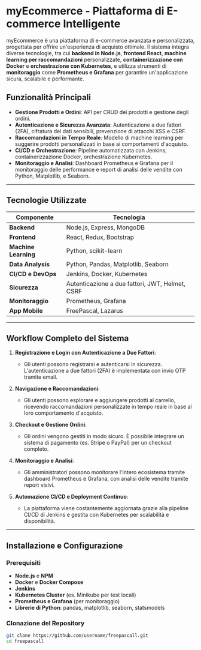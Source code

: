 # myEcommerce - Piattaforma di E-commerce Intelligente

myEcommerce è una piattaforma di e-commerce avanzata e personalizzata, progettata per offrire un'esperienza di acquisto ottimale. Il sistema integra diverse tecnologie, tra cui **backend in Node.js**, **frontend React**, **machine learning per raccomandazioni** personalizzate, **containerizzazione con Docker** e **orchestrazione con Kubernetes**, e utilizza strumenti di **monitoraggio** come **Prometheus e Grafana** per garantire un'applicazione sicura, scalabile e performante.

## Funzionalità Principali

- **Gestione Prodotti e Ordini**: API per CRUD dei prodotti e gestione degli ordini.
- **Autenticazione e Sicurezza Avanzata**: Autenticazione a due fattori (2FA), cifratura dei dati sensibili, prevenzione di attacchi XSS e CSRF.
- **Raccomandazioni in Tempo Reale**: Modello di machine learning per suggerire prodotti personalizzati in base ai comportamenti d'acquisto.
- **CI/CD e Orchestrazione**: Pipeline automatizzata con Jenkins, containerizzazione Docker, orchestrazione Kubernetes.
- **Monitoraggio e Analisi**: Dashboard Prometheus e Grafana per il monitoraggio delle performance e report di analisi delle vendite con Python, Matplotlib, e Seaborn.

---

## Tecnologie Utilizzate

| Componente            | Tecnologia                             |
|-----------------------|----------------------------------------|
| **Backend**           | Node.js, Express, MongoDB              |
| **Frontend**          | React, Redux, Bootstrap                |
| **Machine Learning**  | Python, scikit-learn                   |
| **Data Analysis**     | Python, Pandas, Matplotlib, Seaborn    |
| **CI/CD e DevOps**    | Jenkins, Docker, Kubernetes            |
| **Sicurezza**         | Autenticazione a due fattori, JWT, Helmet, CSRF |
| **Monitoraggio**      | Prometheus, Grafana                    |
| **App Mobile**        | FreePascal, Lazarus                    |

---

## Workflow Completo del Sistema

1. **Registrazione e Login con Autenticazione a Due Fattori**: 
   - Gli utenti possono registrarsi e autenticarsi in sicurezza. L'autenticazione a due fattori (2FA) è implementata con invio OTP tramite email.

2. **Navigazione e Raccomandazioni**:
   - Gli utenti possono esplorare e aggiungere prodotti al carrello, ricevendo raccomandazioni personalizzate in tempo reale in base al loro comportamento d'acquisto.

3. **Checkout e Gestione Ordini**:
   - Gli ordini vengono gestiti in modo sicuro. È possibile integrare un sistema di pagamento (es. Stripe o PayPal) per un checkout completo.

4. **Monitoraggio e Analisi**:
   - Gli amministratori possono monitorare l'intero ecosistema tramite dashboard Prometheus e Grafana, con analisi delle vendite tramite report visivi.

5. **Automazione CI/CD e Deployment Continuo**:
   - La piattaforma viene costantemente aggiornata grazie alla pipeline CI/CD di Jenkins e gestita con Kubernetes per scalabilità e disponibilità.

---

## Installazione e Configurazione

### Prerequisiti

- **Node.js** e **NPM**
- **Docker** e **Docker Compose**
- **Jenkins**
- **Kubernetes Cluster** (es. Minikube per test locali)
- **Prometheus e Grafana** (per monitoraggio)
- **Librerie di Python**: pandas, matplotlib, seaborn, statsmodels

### Clonazione del Repository

```bash
git clone https://github.com/username/freepascall.git
cd freepascall
